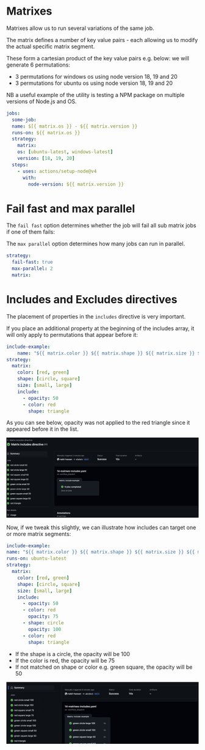 # Matrixes

Matrixes allow us to run several variations of the same job.

The matrix defines a number of key value pairs - each allowing us to modify the actual specific matrix segment.

These form a cartesian product of the key value pairs e.g. below: we will generate 6 permutations:

- 3 permutations for windows os using node version 18, 19 and 20
- 3 permutations for ubuntu os using node version 18, 19 and 20

NB a useful example of the utility is testing a NPM package on multiple versions of Node.js and OS.

```yaml
jobs:
  some-job:
  name: $[{ matrix.os }} - ${{ matrix.version }}
  runs-on: ${{ matrix.os }}
  strategy:
    matrix:
    os: [ubuntu-latest, windows-latest]
    version: [18, 19, 20]
  steps:
    - uses: actions/setup-node@v4
      with:
        node-version: ${{ matrix.version }}
```

# Fail fast and max parallel

The `fail fast` option determines whether the job will fail all sub matrix jobs if one of them fails:

The `max parallel` option determines how many jobs can run in parallel.

```yaml
strategy:
  fail-fast: true
  max-parallel: 2
  matrix:
```

# Includes and Excludes directives

The placement of properties in the `includes` directive is very important.

If you place an additional property at the beginning of the includes array, it will only apply to permutations that appear before it:

```yaml
include-example:
    name: "${{ matrix.color }} ${{ matrix.shape }} ${{ matrix.size }} ${{ matrix.opacity }}"
strategy:
  matrix:
    color: [red, green]
    shape: [circle, square]
    size: [small, large]
    include:
      - opacity: 50
      - color: red
        shape: triangle
```

As you can see below, opacity was not applied to the red triangle since it appeared before it in the list.

<img src="../img/matrix-includes-1.png" width="700">

Now, if we tweak this slightly, we can illustrate how includes can target one or more matrix segments:

```yaml
include-example:
name: "${{ matrix.color }} ${{ matrix.shape }} ${{ matrix.size }} ${{ matrix.opacity }}"
runs-on: ubuntu-latest
strategy:
  matrix:
    color: [red, green]
    shape: [circle, square]
    size: [small, large]
    include:
      - opacity: 50
      - color: red
        opacity: 75
      - shape: circle
        opacity: 100
      - color: red
        shape: triangle
```

- If the shape is a circle, the opacity will be 100
- If the color is red, the opacity will be 75
- If not matched on shape or color e.g. green square, the opacity will be 50

<img src="../img/matrix-includes-2.png" width="700">